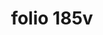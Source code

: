 ---
layout: edition
title: folio 185v
manuscript: Turin, Biblioteca Nazionale, MS N.III.19
sigla: T
iip: t185v.tif
milestone: 370
---